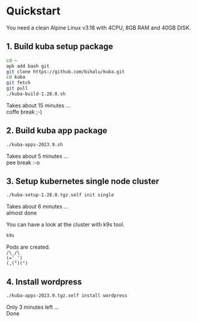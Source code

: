 # Quickstart

You need a clean Alpine Linux v3.18 with 4CPU, 8GB RAM and 40GB DISK.

## 1. Build kuba setup package
```bash
cd ~
apk add bash git
git clone https://github.com/bihalu/kuba.git
cd kuba
git fetch
git pull
./kuba-build-1.28.0.sh
```
Takes about 15 minutes ...  
coffe break ;-)

## 2. Build kuba app package
```bash
./kuba-apps-2023.9.sh
```
Takes about 5 minutes ...  
pee break :-o 

## 3. Setup kubernetes single node cluster 
```bash
./kuba-setup-1.28.0.tgz.self init single
```
Takes about 6 minutes ...  
almost done   

You can have a look at the cluster with k9s tool.  

```bash
k9s
```
Pods are created.  
``/\_/\``  
``(='_')``   
``(,(")(")``  

## 4. Install wordpress 
```bash
./kuba-apps-2023.9.tgz.self install wordpress
```
Only 3 minutes left ...  
Done


